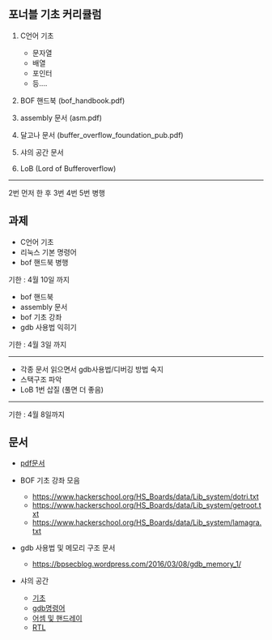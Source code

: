 ## 포너블 기초 커리큘럼

1. C언어 기초 

   - 문자열 

   * 배열 
   * 포인터 
   * 등.... 

2. BOF 핸드북 (bof_handbook.pdf) 

3. assembly 문서 (asm.pdf) 

4. 달고나 문서 (buffer_overflow_foundation_pub.pdf) 

5. 샤의 공간 문서

6. LoB (Lord of Bufferoverflow)

-------------

2번 먼저 한 후 3번 4번 5번 병행

## 과제

- C언어 기초 
- 리눅스 기본 명령어
- bof 핸드북 병행

기한 : 4월 10일 까지 

* bof 핸드북 
* assembly 문서 
* bof 기초 강좌 
* gdb 사용법 익히기

기한 : 4월 3일 까지 

------------

- 각종 문서 읽으면서 gdb사용법/디버깅 방법 숙지
- 스택구조 파악
- LoB 1번 삽질 (풀면 더 좋음)

-------

기한 : 4월 8일까지

## 문서

- [pdf문서](https://o365cbnu-my.sharepoint.com/:f:/g/personal/ckato112_cbnu_ac_kr/EsFcMpksw2NOqfhy9kyS45IBuyfW6jsC_hDkdTZYzywuKA?e=PiQ8dC)

* BOF 기초 강좌 모음 

  - https://www.hackerschool.org/HS_Boards/data/Lib_system/dotri.txt

  * <https://www.hackerschool.org/HS_Boards/data/Lib_system/getroot.txt>
  * <https://www.hackerschool.org/HS_Boards/data/Lib_system/lamagra.txt>

* gdb 사용법 및 메모리 구조 문서 

  - https://bpsecblog.wordpress.com/2016/03/08/gdb_memory_1/

* 샤의 공간

  * [기초](https://shayete.tistory.com/entry/1-%EC%8B%9C%EC%8A%A4%ED%85%9C-%ED%95%B4%ED%82%B9%EC%9D%B4%EB%9E%80-linux-%EA%B8%B0%EC%B4%88%EB%AA%85%EB%A0%B9%EC%96%B4-vim-%EB%AA%85%EB%A0%B9%EC%96%B4-%EC%82%AC%EC%9A%A9%EB%B2%95 )
  * [gdb명령어](<https://shayete.tistory.com/entry/2-Stack-Corruption-gdb-%EB%AA%85%EB%A0%B9%EC%96%B4?category=857069>)
  * [어셈 및 핸드레이](<https://shayete.tistory.com/entry/3-%ED%95%B8%EB%93%9C%EB%A0%88%EC%9D%B4-%EA%B8%B0%EB%B3%B8-%EC%96%B4%EC%85%88%EB%B8%94%EB%A6%AC-%EB%AA%85%EB%A0%B9%EC%96%B4?category=857069>)
  * [RTL](<https://shayete.tistory.com/entry/4-Return-to-Library-RTL?category=857069>)

